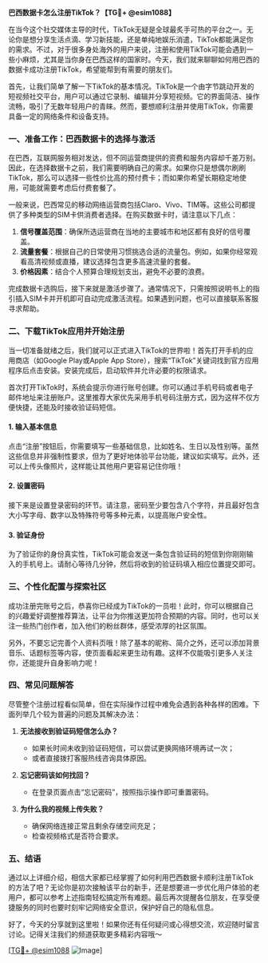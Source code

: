 **巴西数据卡怎么注册TikTok？【TG💪+ @esim1088】**

在当今这个社交媒体主导的时代，TikTok无疑是全球最炙手可热的平台之一。无论你是想分享生活点滴、学习新技能，还是单纯地娱乐消遣，TikTok都能满足你的需求。不过，对于很多身处海外的用户来说，注册和使用TikTok可能会遇到一些小麻烦，尤其是当你身在巴西这样的国家时。今天，我们就来聊聊如何用巴西的数据卡成功注册TikTok，希望能帮到有需要的朋友们。

首先，让我们简单了解一下TikTok的基本情况。TikTok是一个由字节跳动开发的短视频社交平台，用户可以通过它录制、编辑并分享短视频。它的界面简洁、操作流畅，吸引了无数年轻用户的青睐。然而，要想顺利注册并使用TikTok，你需要具备一定的网络条件和设备支持。

### **一、准备工作：巴西数据卡的选择与激活**

在巴西，互联网服务相对发达，但不同运营商提供的资费和服务内容却千差万别。因此，在选择数据卡之前，我们需要明确自己的需求。如果你只是想偶尔刷刷TikTok，那么可以选择一些性价比高的预付费卡；而如果你希望长期稳定地使用，可能就需要考虑后付费套餐了。

一般来说，巴西常见的移动网络运营商包括Claro、Vivo、TIM等。这些公司都提供了多种类型的SIM卡供消费者选择。在购买数据卡时，请注意以下几点：

1. **信号覆盖范围**：确保所选运营商在当地的主要城市和地区都有良好的信号覆盖。
2. **流量套餐**：根据自己的日常使用习惯挑选合适的流量包。例如，如果你经常观看高清视频或直播，建议选择包含更多高速流量的套餐。
3. **价格因素**：结合个人预算合理规划支出，避免不必要的浪费。

完成数据卡选购后，接下来就是激活步骤了。通常情况下，只需按照说明书上的指引插入SIM卡并开机即可自动完成激活流程。如果遇到问题，也可以直接联系客服寻求帮助。

### **二、下载TikTok应用并开始注册**

当一切准备就绪之后，我们就可以正式进入TikTok的世界啦！首先打开手机的应用商店（如Google Play或Apple App Store），搜索“TikTok”关键词找到官方应用程序后点击安装。安装完成后，启动软件并允许必要的权限请求。

首次打开TikTok时，系统会提示你进行账号创建。你可以通过手机号码或者电子邮件地址来注册账户。这里推荐大家优先采用手机号码注册方式，因为这样不仅方便快捷，还能及时接收验证码短信。

#### **1. 输入基本信息**

点击“注册”按钮后，你需要填写一些基础信息，比如姓名、生日以及性别等。虽然这些信息并非强制性要求，但为了更好地体验平台功能，建议如实填写。此外，还可以上传头像照片，这样能让其他用户更容易记住你哦！

#### **2. 设置密码**

接下来是设置登录密码的环节。请注意，密码至少要包含八个字符，并且最好包含大小写字母、数字以及特殊符号等多种元素，以提高账户安全性。

#### **3. 验证身份**

为了验证你的身份真实性，TikTok可能会发送一条包含验证码的短信到你刚刚输入的手机号上。请耐心等待几分钟，然后将收到的验证码填入相应位置提交即可。

### **三、个性化配置与探索社区**

成功注册完账号之后，恭喜你已经成为TikTok的一员啦！此时，你可以根据自己的兴趣爱好调整推荐算法，让平台为你推送更加符合预期的内容。同时，也可以关注一些热门创作者，加入他们的粉丝群体，感受浓厚的社区氛围。

另外，不要忘记完善个人资料页哦！除了基本的昵称、简介之外，还可以添加背景音乐、话题标签等内容，使页面看起来更生动有趣。这样不仅能吸引更多人关注你，还能提升自身影响力呢！

### **四、常见问题解答**

尽管整个注册过程看似简单，但在实际操作过程中难免会遇到各种各样的困难。下面列举几个较为普遍的问题及其解决办法：

1. **无法接收到验证码短信怎么办？**
   - 如果长时间未收到验证码短信，可以尝试更换网络环境再试一次；
   - 或者直接拨打客服热线咨询具体原因。

2. **忘记密码该如何找回？**
   - 在登录页面点击“忘记密码”，按照指示操作即可重置密码。

3. **为什么我的视频上传失败？**
   - 确保网络连接正常且剩余存储空间充足；
   - 检查视频格式是否符合要求。

### **五、结语**

通过以上详细介绍，相信大家都已经掌握了如何利用巴西数据卡顺利注册TikTok的方法了吧？无论你是初次接触该平台的新手，还是想要进一步优化用户体验的老用户，都可以参考上述指南轻松搞定所有难题。最后再次提醒各位朋友，在享受便捷服务的同时也要时刻牢记网络安全意识，保护好自己的隐私信息。

好了，今天的分享就到这里啦！如果你还有任何疑问或心得想交流，欢迎随时留言讨论。记得关注我们的频道获取更多精彩内容哦～

[[TG💪+ @esim1088](https://t.me/s/esim1088) ![Image](https://i.postimg.cc/4NQfJmqS/Snipaste-2025-05-13-00-14-12.png)]